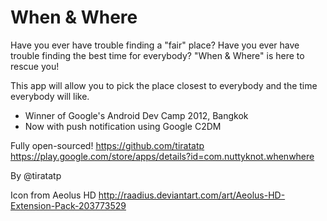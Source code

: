 # When & Where
Have you ever have trouble finding a "fair" place?
Have you ever have trouble finding the best time for everybody?
"When & Where" is here to rescue you!

This app will allow you to pick the place closest to everybody and the time everybody will like.

* Winner of Google's Android Dev Camp 2012, Bangkok
* Now with push notification using Google C2DM

Fully open-sourced!
https://github.com/tiratatp
https://play.google.com/store/apps/details?id=com.nuttyknot.whenwhere

By @tiratatp

Icon from Aeolus HD
http://raadius.deviantart.com/art/Aeolus-HD-Extension-Pack-203773529

